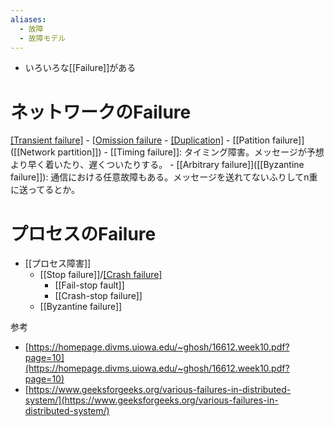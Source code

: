 ```yaml
---
aliases:
  - 故障
  - 故障モデル
---
```

- いろいろな[[Failure]]がある
# ネットワークのFailure
[[Transient failure]]([[一時障害]])
		- [[Omission failure](脱落)
		- [[Duplication]](複製)
	- [[Patition failure]]([[Network partition]])
	- [[Timing failure]]: タイミング障害。メッセージが予想より早く着いたり、遅くついたりする。
	- [[Arbitrary failure]]([[Byzantine failure]]): 通信における任意故障もある。メッセージを送れてないふりしてn重に送ってるとか。
# プロセスのFailure
- [[プロセス障害]]
	- [[Stop failure]]/[[Crash failure]]([[停止故障]])
		- [[Fail-stop fault]]
		- [[Crash-stop failure]]
	- [[Byzantine failure]]

参考
- [https://homepage.divms.uiowa.edu/~ghosh/16612.week10.pdf?page=10](https://homepage.divms.uiowa.edu/~ghosh/16612.week10.pdf?page=10)
- [https://www.geeksforgeeks.org/various-failures-in-distributed-system/](https://www.geeksforgeeks.org/various-failures-in-distributed-system/)
